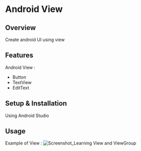 # Android View

## Overview
Create android UI using view

## Features
Android View :
- Button
- TextView
- EditText

## Setup & Installation
Using Android Studio

## Usage
Example of View :
![Screenshot_Learning View and ViewGroup](https://user-images.githubusercontent.com/56164259/68088598-59b20f80-fe93-11e9-852d-100761101929.png)
